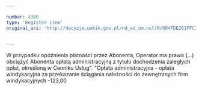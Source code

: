 ```yaml
---

number: 4380
type: 'Register item'
original_uri: 'http://decyzje.uokik.gov.pl/nd_wz_um.nsf/0/0D4FDE261FFC3A04C1257B36003C7455?OpenDocument'


---
```


W przypadku opóźnienia płatności przez Abonenta, Operator ma prawo (...) obciążyć Abonenta opłatą administracyjną z tytułu dochodzenia zaległych opłat, określoną w Cenniku Usług". "Opłata administracyjna - opłata windykacyjna za przekazanie ściągania należności do zewnętrznych firm windykacyjnych -123,00
